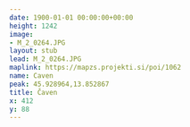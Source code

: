 ```yaml
---
date: 1900-01-01 00:00:00+00:00
height: 1242
image:
- M_2_0264.JPG
layout: stub
lead: M_2_0264.JPG
maplink: https://mapzs.projekti.si/poi/1062
name: Caven
peak: 45.928964,13.852867
title: Čaven
x: 412
y: 88
---
```


